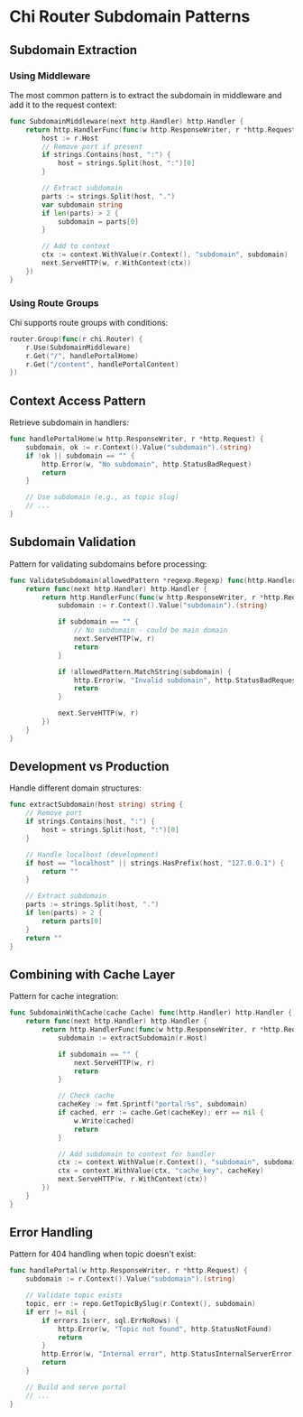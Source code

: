# Chi Router Subdomain Patterns

## Subdomain Extraction

### Using Middleware

The most common pattern is to extract the subdomain in middleware and add it to the request context:

```go
func SubdomainMiddleware(next http.Handler) http.Handler {
    return http.HandlerFunc(func(w http.ResponseWriter, r *http.Request) {
        host := r.Host
        // Remove port if present
        if strings.Contains(host, ":") {
            host = strings.Split(host, ":")[0]
        }

        // Extract subdomain
        parts := strings.Split(host, ".")
        var subdomain string
        if len(parts) > 2 {
            subdomain = parts[0]
        }

        // Add to context
        ctx := context.WithValue(r.Context(), "subdomain", subdomain)
        next.ServeHTTP(w, r.WithContext(ctx))
    })
}
```

### Using Route Groups

Chi supports route groups with conditions:

```go
router.Group(func(r chi.Router) {
    r.Use(SubdomainMiddleware)
    r.Get("/", handlePortalHome)
    r.Get("/content", handlePortalContent)
})
```

## Context Access Pattern

Retrieve subdomain in handlers:

```go
func handlePortalHome(w http.ResponseWriter, r *http.Request) {
    subdomain, ok := r.Context().Value("subdomain").(string)
    if !ok || subdomain == "" {
        http.Error(w, "No subdomain", http.StatusBadRequest)
        return
    }

    // Use subdomain (e.g., as topic slug)
    // ...
}
```

## Subdomain Validation

Pattern for validating subdomains before processing:

```go
func ValidateSubdomain(allowedPattern *regexp.Regexp) func(http.Handler) http.Handler {
    return func(next http.Handler) http.Handler {
        return http.HandlerFunc(func(w http.ResponseWriter, r *http.Request) {
            subdomain := r.Context().Value("subdomain").(string)

            if subdomain == "" {
                // No subdomain - could be main domain
                next.ServeHTTP(w, r)
                return
            }

            if !allowedPattern.MatchString(subdomain) {
                http.Error(w, "Invalid subdomain", http.StatusBadRequest)
                return
            }

            next.ServeHTTP(w, r)
        })
    }
}
```

## Development vs Production

Handle different domain structures:

```go
func extractSubdomain(host string) string {
    // Remove port
    if strings.Contains(host, ":") {
        host = strings.Split(host, ":")[0]
    }

    // Handle localhost (development)
    if host == "localhost" || strings.HasPrefix(host, "127.0.0.1") {
        return ""
    }

    // Extract subdomain
    parts := strings.Split(host, ".")
    if len(parts) > 2 {
        return parts[0]
    }
    return ""
}
```

## Combining with Cache Layer

Pattern for cache integration:

```go
func SubdomainWithCache(cache Cache) func(http.Handler) http.Handler {
    return func(next http.Handler) http.Handler {
        return http.HandlerFunc(func(w http.ResponseWriter, r *http.Request) {
            subdomain := extractSubdomain(r.Host)

            if subdomain == "" {
                next.ServeHTTP(w, r)
                return
            }

            // Check cache
            cacheKey := fmt.Sprintf("portal:%s", subdomain)
            if cached, err := cache.Get(cacheKey); err == nil {
                w.Write(cached)
                return
            }

            // Add subdomain to context for handler
            ctx := context.WithValue(r.Context(), "subdomain", subdomain)
            ctx = context.WithValue(ctx, "cache_key", cacheKey)
            next.ServeHTTP(w, r.WithContext(ctx))
        })
    }
}
```

## Error Handling

Pattern for 404 handling when topic doesn't exist:

```go
func handlePortal(w http.ResponseWriter, r *http.Request) {
    subdomain := r.Context().Value("subdomain").(string)

    // Validate topic exists
    topic, err := repo.GetTopicBySlug(r.Context(), subdomain)
    if err != nil {
        if errors.Is(err, sql.ErrNoRows) {
            http.Error(w, "Topic not found", http.StatusNotFound)
            return
        }
        http.Error(w, "Internal error", http.StatusInternalServerError)
        return
    }

    // Build and serve portal
    // ...
}
```

